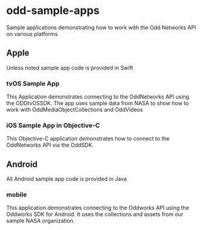# odd-sample-apps

Sample applications demonstrating how to work with the Odd Networks API on various platforms

## Apple

Unless noted sample app code is provided in Swift

### tvOS Sample App

This Application demonstrates connecting to the OddNetworks API using the ODDtvOSSDK. The app uses sample data from NASA to show how to work with OddMediaObjectCollections and OddVideos
  
### iOS Sample App in Objective-C

This Objective-C application demonstrates how to connect to the OddNetworks API via the OddSDK.

## Android

All Android sample app code is provided in Java

### mobile

This application demonstrates connecting to the Oddworks API using the Oddworks SDK for Android. It uses the collections and assets from our sample NASA organization.
